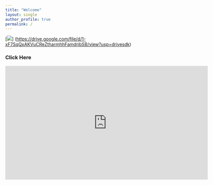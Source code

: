 ```yaml
---
title: "Welcome"
layout: single
author_profile: true
permalink: /
---
```



[<img
src="assets/images/showreelposter.png">]
(https://drive.google.com/file/d/1-xF7SqQxAKVuCReZtharmhhFamdribSB/view?usp=drivesdk)

### Click Here

<iframe src="https://drive.google.com/file/d/1-xF7SqQxAKVuCReZtharmhhFamdribSB/preview" width="640" height="360" frameborder="0" allowfullscreen></iframe>
